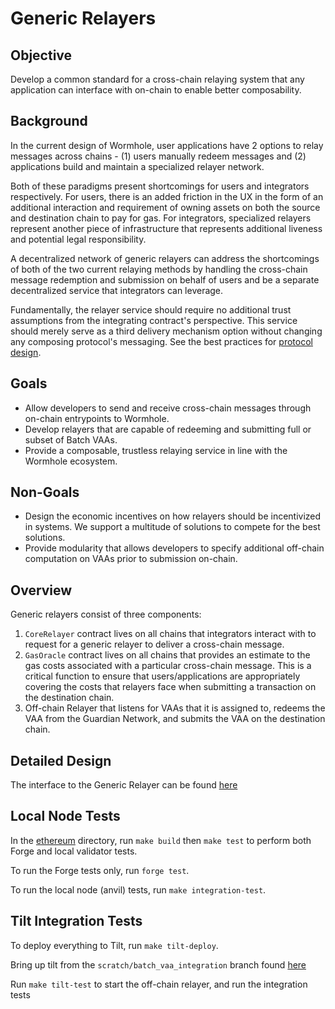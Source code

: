# Generic Relayers

## Objective

Develop a common standard for a cross-chain relaying system that any application can interface with on-chain to enable better composability.

## Background

In the current design of Wormhole, user applications have 2 options to relay messages across chains - (1) users manually redeem messages and (2) applications build and maintain a specialized relayer network.

Both of these paradigms present shortcomings for users and integrators respectively. For users, there is an added friction in the UX in the form of an additional interaction and requirement of owning assets on both the source and destination chain to pay for gas. For integrators, specialized relayers represent another piece of infrastructure that represents additional liveness and potential legal responsibility.

A decentralized network of generic relayers can address the shortcomings of both of the two current relaying methods by handling the cross-chain message redemption and submission on behalf of users and be a separate decentralized service that integrators can leverage.

Fundamentally, the relayer service should require no additional trust assumptions from the integrating contract's perspective. This service should merely serve as a third delivery mechanism option without changing any composing protocol's messaging. See the best practices for [protocol design](https://book.wormhole.com/dapps/architecture/3_protocolDesign.html).

## Goals

- Allow developers to send and receive cross-chain messages through on-chain entrypoints to Wormhole.
- Develop relayers that are capable of redeeming and submitting full or subset of Batch VAAs.
- Provide a composable, trustless relaying service in line with the Wormhole ecosystem.

## Non-Goals

- Design the economic incentives on how relayers should be incentivized in systems. We support a multitude of solutions to compete for the best solutions.
- Provide modularity that allows developers to specify additional off-chain computation on VAAs prior to submission on-chain.

## Overview

Generic relayers consist of three components:

1. `CoreRelayer` contract lives on all chains that integrators interact with to request for a generic relayer to deliver a cross-chain message.
2. `GasOracle` contract lives on all chains that provides an estimate to the gas costs associated with a particular cross-chain message. This is a critical function to ensure that users/applications are appropriately covering the costs that relayers face when submitting a transaction on the destination chain.
3. Off-chain Relayer that listens for VAAs that it is assigned to, redeems the VAA from the Guardian Network, and submits the VAA on the destination chain.

## Detailed Design

The interface to the Generic Relayer can be found [here](https://github.com/certusone/generic-relayer/blob/relayer/ethereum/contracts/interfaces/ICoreRelayer.sol)

## Local Node Tests

In the [ethereum](ethereum) directory, run `make build` then `make test` to perform both Forge and local validator tests.

To run the Forge tests only, run `forge test`.

To run the local node (anvil) tests, run `make integration-test`.

## Tilt Integration Tests

To deploy everything to Tilt, run `make tilt-deploy`.

Bring up tilt from the `scratch/batch_vaa_integration` branch found [here](https://github.com/wormhole-foundation/wormhole/tree/scratch/batch_vaa_integration)

Run `make tilt-test` to start the off-chain relayer, and run the integration tests
